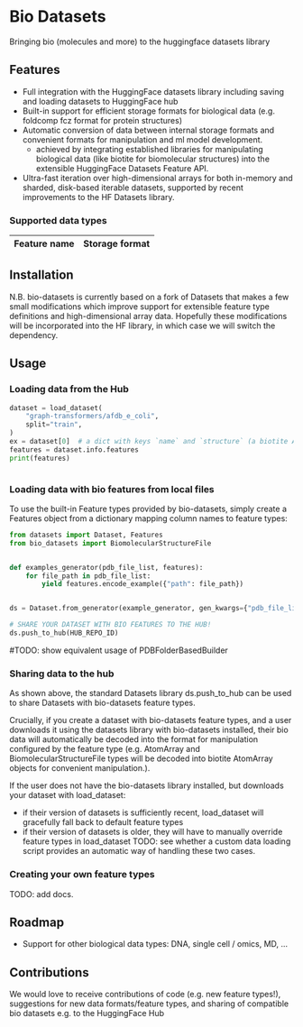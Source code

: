 # Bio Datasets
Bringing bio (molecules and more) to the huggingface datasets library


## Features

* Full integration with the HuggingFace datasets library including saving and loading datasets to HuggingFace hub
* Built-in support for efficient storage formats for biological data (e.g. foldcomp fcz format for protein structures)
* Automatic conversion of data between internal storage formats and convenient formats for manipulation
   and ml model development. 
    - achieved by integrating established libraries for manipulating biological data (like biotite for
  biomolecular structures) into the extensible HuggingFace Datasets Feature API.
* Ultra-fast iteration over high-dimensional arrays for both in-memory and sharded, disk-based iterable datasets,
  supported by recent improvements to the HF Datasets library.

### Supported data types

| Feature name | Storage format |
| ------------ | ---------------|


## Installation

N.B. bio-datasets is currently based on a fork of Datasets that makes a few small modifications
which improve support for extensible feature type definitions and high-dimensional array data.
Hopefully these modifications will be incorporated into the HF library, in which case we will switch
the dependency.

## Usage


### Loading data from the Hub

```python
dataset = load_dataset(
    "graph-transformers/afdb_e_coli", 
    split="train", 
)
ex = dataset[0]  # a dict with keys `name` and `structure` (a biotite AtomArray)
features = dataset.info.features
print(features)
```
```

```

### Loading data with bio features from local files

To use the built-in Feature types provided by bio-datasets, simply create a Features object
from a dictionary mapping column names to feature types:

```python
from datasets import Dataset, Features
from bio_datasets import BiomolecularStructureFile


def examples_generator(pdb_file_list, features):
    for file_path in pdb_file_list:
        yield features.encode_example({"path": file_path})


ds = Dataset.from_generator(example_generator, gen_kwargs={"pdb_file_list": pdb_file_list, "features": features})

# SHARE YOUR DATASET WITH BIO FEATURES TO THE HUB!
ds.push_to_hub(HUB_REPO_ID)
```
#TODO: show equivalent usage of PDBFolderBasedBuilder

### Sharing data to the hub

As shown above, the standard Datasets library ds.push_to_hub can be used to share
Datasets with bio-datasets feature types.

Crucially, if you create a dataset with bio-datasets feature types, and a user
downloads it using the datasets library with bio-datasets installed, their bio data
will automatically be decoded into the format for manipulation configured by the feature
type (e.g. AtomArray and BiomolecularStructureFile types will be decoded into biotite
AtomArray objects for convenient manipulation.).

If the user does not have the bio-datasets library installed, but downloads your dataset
with load_dataset:
  - if their version of datasets is sufficiently recent, load_dataset will gracefully
    fall back to default feature types
  - if their version of datasets is older, they will have to manually override feature types in load_dataset
TODO: see whether a custom data loading script provides an automatic way of handling these two cases.

### Creating your own feature types

TODO: add docs.


## Roadmap

* Support for other biological data types: DNA, single cell / omics, MD, ...


## Contributions

We would love to receive contributions of code (e.g. new feature types!),
suggestions for new data formats/feature types, and sharing of compatible bio datasets
e.g. to the HuggingFace Hub